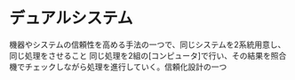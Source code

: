# デュアルシステム
 機器やシステムの信頼性を高める手法の一つで、同じシステムを2系統用意し、同じ処理をさせること
 同じ処理を2組の[コンピュータ]で行い、その結果を照合機でチェックしながら処理を進行していく。信頼化設計の一つ
